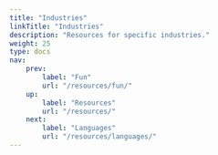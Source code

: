```yaml
---
title: "Industries"
linkTitle: "Industries"
description: "Resources for specific industries."
weight: 25
type: docs
nav:
    prev:
        label: "Fun"
        url: "/resources/fun/"
    up:
        label: "Resources"
        url: "/resources/"
    next:
        label: "Languages"
        url: "/resources/languages/"
---
```

